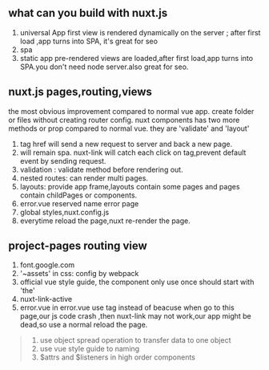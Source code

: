 ## what can you build with nuxt.js

1. universal App
first view is rendered dynamically on the server ; after first load ,app turns into SPA, it's great for seo
2. spa
3. static app
pre-rendered views are loaded,after first load,app turns into SPA.you don't need node server.also great for seo.

## nuxt.js pages,routing,views
the most obvious improvement compared to normal vue app.
create folder or files without creating router config.
nuxt components has two more methods or prop compared to normal vue. they are 'validate' and 'layout'
1. <a> tag href will send a new request to server and back a new page. 
2. <nuxt-link> will remain spa. nuxt-link will catch each click on <a> tag,prevent default event by sending request.
3. validation : validate method before rendering out.
4. nested routes: <nuxt-child/> can render multi pages.
5. layouts: provide app frame,layouts contain some pages and pages contain childPages or components.
6. error.vue reserved name error page
7. global styles,nuxt.config.js
8. everytime reload the page,nuxt re-render the page.

## project-pages routing view
1. font.google.com 
2. '~assets' in css: config by webpack
3. official vue style guide, the component only use once should start with 'the'
4. nuxt-link-active 
5. error.vue 
in error.vue use <a>tag instead of <nuxt-link> beacuse when go to this page,our js code crash ,then nuxt-link may not work,our app might be dead,so use a normal <a> reload the page.

> 1. use object spread operation to transfer data to one object 
> 2. use vue style guide to naming 
> 3. $attrs and $listeners in high order components
